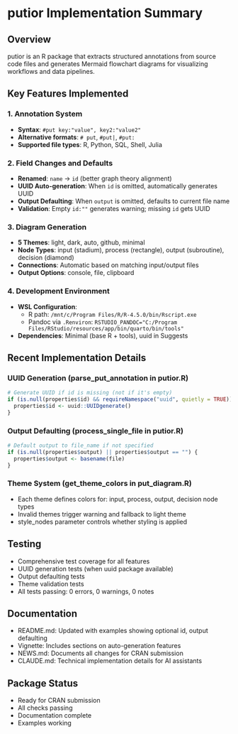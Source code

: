 # putior Implementation Summary

## Overview
putior is an R package that extracts structured annotations from source code files and generates Mermaid flowchart diagrams for visualizing workflows and data pipelines.

## Key Features Implemented

### 1. Annotation System
- **Syntax**: `#put key:"value", key2:"value2"`
- **Alternative formats**: `# put`, `#put|`, `#put:`
- **Supported file types**: R, Python, SQL, Shell, Julia

### 2. Field Changes and Defaults
- **Renamed**: `name` → `id` (better graph theory alignment)
- **UUID Auto-generation**: When `id` is omitted, automatically generates UUID
- **Output Defaulting**: When `output` is omitted, defaults to current file name
- **Validation**: Empty `id:""` generates warning; missing `id` gets UUID

### 3. Diagram Generation
- **5 Themes**: light, dark, auto, github, minimal
- **Node Types**: input (stadium), process (rectangle), output (subroutine), decision (diamond)
- **Connections**: Automatic based on matching input/output files
- **Output Options**: console, file, clipboard

### 4. Development Environment
- **WSL Configuration**: 
  - R path: `/mnt/c/Program Files/R/R-4.5.0/bin/Rscript.exe`
  - Pandoc via `.Renviron`: `RSTUDIO_PANDOC="C:/Program Files/RStudio/resources/app/bin/quarto/bin/tools"`
- **Dependencies**: Minimal (base R + tools), uuid in Suggests

## Recent Implementation Details

### UUID Generation (parse_put_annotation in putior.R)
```r
# Generate UUID if id is missing (not if it's empty)
if (is.null(properties$id) && requireNamespace("uuid", quietly = TRUE)) {
  properties$id <- uuid::UUIDgenerate()
}
```

### Output Defaulting (process_single_file in putior.R)
```r
# Default output to file_name if not specified
if (is.null(properties$output) || properties$output == "") {
  properties$output <- basename(file)
}
```

### Theme System (get_theme_colors in put_diagram.R)
- Each theme defines colors for: input, process, output, decision node types
- Invalid themes trigger warning and fallback to light theme
- style_nodes parameter controls whether styling is applied

## Testing
- Comprehensive test coverage for all features
- UUID generation tests (when uuid package available)
- Output defaulting tests
- Theme validation tests
- All tests passing: 0 errors, 0 warnings, 0 notes

## Documentation
- README.md: Updated with examples showing optional id, output defaulting
- Vignette: Includes sections on auto-generation features
- NEWS.md: Documents all changes for CRAN submission
- CLAUDE.md: Technical implementation details for AI assistants

## Package Status
- Ready for CRAN submission
- All checks passing
- Documentation complete
- Examples working